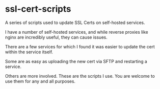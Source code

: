 # ssl-cert-scripts
A series of scripts used to update SSL Certs on self-hosted services.

I have a number of self-hosted services, and while reverse proxies like nginx are incredibly useful, they can cause issues.

There are a few services for which I found it was easier to update the cert within the service itself.

Some are as easy as uploading the new cert via SFTP and restarting a service.

Others are more involved. These are the scripts I use. You are welcome to use them for any and all purposes.
